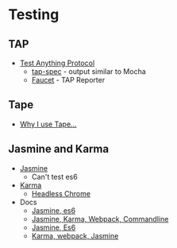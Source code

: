 # Testing
## TAP
* [Test Anything Protocol](https://testanything.org/)
    * [tap-spec](https://github.com/scottcorgan/tap-spec) - output similar to Mocha
    * [Faucet](https://github.com/substack/faucet) - TAP Reporter
## Tape
* [Why I use Tape...](https://medium.com/javascript-scene/why-i-use-tape-instead-of-mocha-so-should-you-6aa105d8eaf4)

## Jasmine and Karma
* [Jasmine](https://jasmine.github.io/)
    * Can't test es6
* [Karma](https://karma-runner.github.io/2.0/index.html)
    * [Headless Chrome](https://developers.google.com/web/updates/2017/04/headless-chrome)
* Docs
    * [Jasmine, es6](https://www.classandobjects.com/test_using_jasmine_react_es6_webpack/)
    * [Jasmine, Karma, Webpack, Commandline](https://what-problem-does-it-solve.com/webpack/testing.html)
    * [Jasmine, Es6](http://www.syntaxsuccess.com/viewarticle/writing-jasmine-unit-tests-in-es6)
    * [Karma, webpack, Jasmine](https://kentor.me/posts/testing-react-and-flux-applications-with-karma-and-webpack/)
